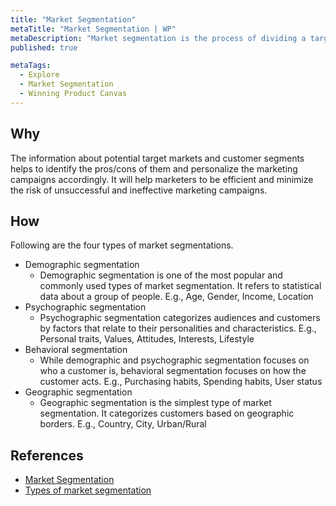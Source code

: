 ```yaml
---
title: "Market Segmentation"
metaTitle: "Market Segmentation | WP"
metaDescription: "Market segmentation is the process of dividing a target market into smaller, more defined categories. It segments customers and audiences into groups that share similar characteristics, such as demographics, interests, needs, or location."
published: true

metaTags:
  - Explore
  - Market Segmentation
  - Winning Product Canvas
---
```


## Why
The information about potential target markets and customer segments helps to identify the pros/cons of them and personalize the marketing campaigns accordingly. It will help marketers to be efficient and minimize the risk of unsuccessful and ineffective marketing campaigns. 

## How
Following are the four types of market segmentations.
- Demographic segmentation
  - Demographic segmentation is one of the most popular and commonly used types of market segmentation. It refers to statistical data about a group of people. E.g., Age, Gender, Income, Location
- Psychographic segmentation
  - Psychographic segmentation categorizes audiences and customers by factors that relate to their personalities and characteristics. E.g., Personal traits, Values, Attitudes, Interests, Lifestyle
- Behavioral segmentation
  - While demographic and psychographic segmentation focuses on who a customer is, behavioral segmentation focuses on how the customer acts. E.g., Purchasing habits, Spending habits, User status
- Geographic segmentation
  - Geographic segmentation is the simplest type of market segmentation. It categorizes customers based on geographic borders. E.g., Country, City, Urban/Rural


## References

- [Market Segmentation](https://trackmaven.com/marketing-dictionary/market-segmentation/)
- [Types of market segmentation](https://blog.alexa.com/types-of-market-segmentation/)